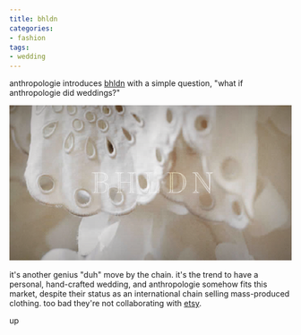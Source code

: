 ```yaml
---
title: bhldn
categories:
- fashion
tags:
- wedding
---
```


anthropologie introduces [bhldn](http://www.bhldn.com/) with a simple question, "what if anthropologie did weddings?"

![](01/20110127_bhldn.png)

it's another genius "duh" move by the chain. it's the trend to have a personal, hand-crafted wedding, and anthropologie somehow fits this market, despite their status as an international chain selling mass-produced clothing. too bad they're not collaborating with [etsy](http://www.etsy.com/category/weddings?ref=fp_ln_weddings).

up